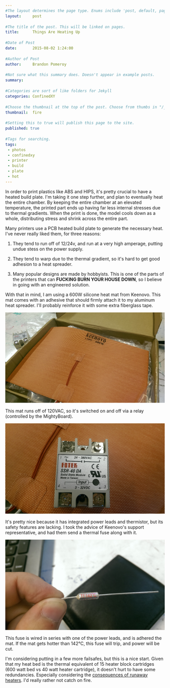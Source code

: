 ```yaml
---
#The layout determines the page type. Enums include 'post, default, page, none'. Enums can be added to "/_layouts"
layout:     post  

#The title of the post. This will be linked on pages. 
title:      Things Are Heating Up

#Date of Post
date:       2015-08-02 1:24:00

#Author of Post
author:     Brandon Pomeroy

#Not sure what this summary does. Doesn't appear in example posts.
summary:     

#Categories are sort of like folders for Jekyll
categories: ConfinedXY

#Choose the thumbnail at the top of the post. Choose from thumbs in "/_data/thumbnails.yml" or from fontAwesome list
thumbnail:  fire

#Setting this to true will publish this page to the site.
published: true

#Tags for searching.
tags:
 - photos
 - confinedxy
 - printer
 - build
 - plate
 - hot
---
```


In order to print plastics like ABS and HIPS, it's pretty crucial to have a heated build plate. I'm taking it one step further, and plan to eventually heat the entire chamber. By keeping the entire chamber at an elevated temperature, the printed part ends up having far less internal stresses due to thermal gradients. When the print is done, the model cools down as a whole, distributing stress and shrink across the entire part.

Many printers use a PCB heated build plate to generate the necessary heat. I've never really liked them, for three reasons:

1. They tend to run off of 12/24v, and run at a very high amperage, putting undue stess on the power supply.

2. They tend to warp due to the thermal gradient, so it's hard to get good adhesion to a heat spreader.

3. Many popular designs are made by hobbyists. This is one of the parts of the printers that can **FUCKING BURN YOUR HOUSE DOWN**, so I believe in going with an engineered solution.

With that in mind, I am using a 600W silicone heat mat from Keenovo. This mat comes with an adhesive that should firmly attach it to my aluminum heat spreader. I'll probably reinforce it with some extra fiberglass tape.

![](/images/confinedXY/IMAG1273.jpg)

This mat runs off of 120VAC, so it's switched on and off via a relay (controlled by the MightyBoard).

![](/images/confinedXY/IMAG1274.jpg)

It's pretty nice because it has integrated power leads and thermistor, but its safety features are lacking. I took the advice of Keenovo's support representative, and had them send a thermal fuse along with it.

![](/images/confinedXY/IMAG1276.jpg)

This fuse is wired in series with one of the power leads, and is adhered the mat. If the mat gets hotter than 142°C, this fuse will trip, and power will be cut.

I'm considering putting in a few more failsafes, but this is a nice start. Given that my heat bed is the thermal equivalent of 15 heater block cartridges (600 watt bed vs 40 watt heater cartridge), it doesn't hurt to have some redundancies. Especially considering the [consequences of runaway heaters](https://www.youtube.com/watch?v=xIA2yzb16Gk). I'd really rather not catch on fire.

